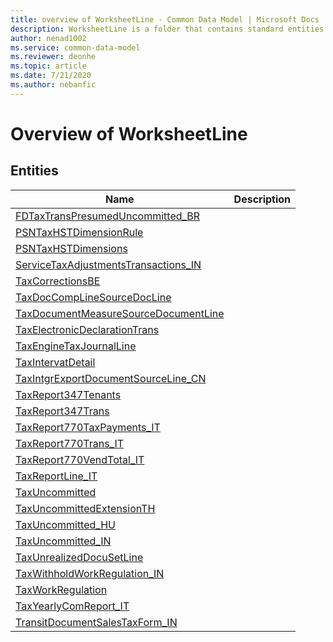 ```yaml
---
title: overview of WorksheetLine - Common Data Model | Microsoft Docs
description: WorksheetLine is a folder that contains standard entities related to the Common Data Model.
author: nenad1002
ms.service: common-data-model
ms.reviewer: deonhe
ms.topic: article
ms.date: 7/21/2020
ms.author: nebanfic
---
```


# Overview of WorksheetLine


## Entities

|Name|Description|
|---|---|
|[FDTaxTransPresumedUncommitted_BR](FDTaxTransPresumedUncommitted_BR.md)||
|[PSNTaxHSTDimensionRule](PSNTaxHSTDimensionRule.md)||
|[PSNTaxHSTDimensions](PSNTaxHSTDimensions.md)||
|[ServiceTaxAdjustmentsTransactions_IN](ServiceTaxAdjustmentsTransactions_IN.md)||
|[TaxCorrectionsBE](TaxCorrectionsBE.md)||
|[TaxDocCompLineSourceDocLine](TaxDocCompLineSourceDocLine.md)||
|[TaxDocumentMeasureSourceDocumentLine](TaxDocumentMeasureSourceDocumentLine.md)||
|[TaxElectronicDeclarationTrans](TaxElectronicDeclarationTrans.md)||
|[TaxEngineTaxJournalLine](TaxEngineTaxJournalLine.md)||
|[TaxIntervatDetail](TaxIntervatDetail.md)||
|[TaxIntgrExportDocumentSourceLine_CN](TaxIntgrExportDocumentSourceLine_CN.md)||
|[TaxReport347Tenants](TaxReport347Tenants.md)||
|[TaxReport347Trans](TaxReport347Trans.md)||
|[TaxReport770TaxPayments_IT](TaxReport770TaxPayments_IT.md)||
|[TaxReport770Trans_IT](TaxReport770Trans_IT.md)||
|[TaxReport770VendTotal_IT](TaxReport770VendTotal_IT.md)||
|[TaxReportLine_IT](TaxReportLine_IT.md)||
|[TaxUncommitted](TaxUncommitted.md)||
|[TaxUncommittedExtensionTH](TaxUncommittedExtensionTH.md)||
|[TaxUncommitted_HU](TaxUncommitted_HU.md)||
|[TaxUncommitted_IN](TaxUncommitted_IN.md)||
|[TaxUnrealizedDocuSetLine](TaxUnrealizedDocuSetLine.md)||
|[TaxWithholdWorkRegulation_IN](TaxWithholdWorkRegulation_IN.md)||
|[TaxWorkRegulation](TaxWorkRegulation.md)||
|[TaxYearlyComReport_IT](TaxYearlyComReport_IT.md)||
|[TransitDocumentSalesTaxForm_IN](TransitDocumentSalesTaxForm_IN.md)||
